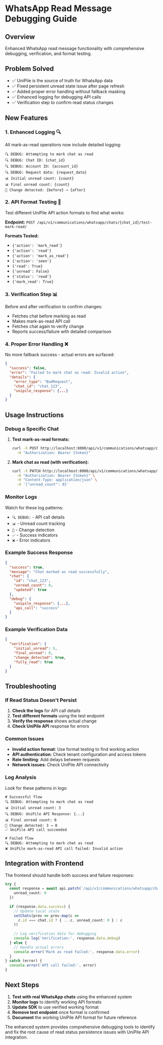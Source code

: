 # WhatsApp Read Message Debugging Guide

## Overview
Enhanced WhatsApp read message functionality with comprehensive debugging, verification, and format testing.

## Problem Solved
- ✅ UniPile is the source of truth for WhatsApp data
- ✅ Fixed persistent unread state issue after page refresh
- ✅ Added proper error handling without fallback masking
- ✅ Enhanced logging for debugging API calls
- ✅ Verification step to confirm read status changes

## New Features

### 1. Enhanced Logging 🔍
All mark-as-read operations now include detailed logging:
```
🔍 DEBUG: Attempting to mark chat as read
🔍 DEBUG: Chat ID: {chat_id}
🔍 DEBUG: Account ID: {account_id}
🔍 DEBUG: Request data: {request_data}
📊 Initial unread count: {count}
📊 Final unread count: {count}
🔄 Change detected: {before} → {after}
```

### 2. API Format Testing 🧪
Test different UniPile API action formats to find what works:

**Endpoint:** `POST /api/v1/communications/whatsapp/chats/{chat_id}/test-mark-read/`

**Formats Tested:**
- `{'action': 'mark_read'}`
- `{'action': 'read'}`
- `{'action': 'mark_as_read'}`
- `{'action': 'seen'}`
- `{'read': True}`
- `{'unread': False}`
- `{'status': 'read'}`
- `{'mark_read': True}`

### 3. Verification Step 📊
Before and after verification to confirm changes:
- Fetches chat before marking as read
- Makes mark-as-read API call
- Fetches chat again to verify change
- Reports success/failure with detailed comparison

### 4. Proper Error Handling ❌
No more fallback success - actual errors are surfaced:
```json
{
  "success": false,
  "error": "Failed to mark chat as read: Invalid action",
  "details": {
    "error_type": "BadRequest",
    "chat_id": "chat_123",
    "unipile_response": {...}
  }
}
```

## Usage Instructions

### Debug a Specific Chat
1. **Test mark-as-read formats:**
   ```bash
   curl -X POST http://localhost:8000/api/v1/communications/whatsapp/chats/{chat_id}/test-mark-read/ \
     -H "Authorization: Bearer {token}"
   ```

2. **Mark chat as read (with verification):**
   ```bash
   curl -X PATCH http://localhost:8000/api/v1/communications/whatsapp/chats/{chat_id}/ \
     -H "Authorization: Bearer {token}" \
     -H "Content-Type: application/json" \
     -d '{"unread_count": 0}'
   ```

### Monitor Logs
Watch for these log patterns:
- `🔍 DEBUG:` - API call details
- `📊` - Unread count tracking
- `🔄` - Change detection
- `✅` - Success indicators
- `❌` - Error indicators

### Example Success Response
```json
{
  "success": true,
  "message": "Chat marked as read successfully",
  "chat": {
    "id": "chat_123",
    "unread_count": 0,
    "updated": true
  },
  "debug": {
    "unipile_response": {...},
    "api_call": "success"
  }
}
```

### Example Verification Data
```json
{
  "verification": {
    "initial_unread": 5,
    "final_unread": 0,
    "change_detected": true,
    "fully_read": true
  }
}
```

## Troubleshooting

### If Read Status Doesn't Persist
1. **Check the logs** for API call details
2. **Test different formats** using the test endpoint
3. **Verify the response** shows actual change
4. **Check UniPile API** response for errors

### Common Issues
- **Invalid action format**: Use format testing to find working action
- **API authentication**: Check tenant configuration and access tokens
- **Rate limiting**: Add delays between requests
- **Network issues**: Check UniPile API connectivity

### Log Analysis
Look for these patterns in logs:
```
# Successful flow
🔍 DEBUG: Attempting to mark chat as read
📊 Initial unread count: 3
🔍 DEBUG: UniPile API Response: {...}
📊 Final unread count: 0
🔄 Change detected: 3 → 0
✅ UniPile API call succeeded

# Failed flow
🔍 DEBUG: Attempting to mark chat as read
❌ UniPile mark-as-read API call failed: Invalid action
```

## Integration with Frontend

The frontend should handle both success and failure responses:

```typescript
try {
  const response = await api.patch(`/api/v1/communications/whatsapp/chats/${chat.id}/`, {
    unread_count: 0
  })
  
  if (response.data.success) {
    // Update local state
    setChats(prev => prev.map(c =>
      c.id === chat.id ? { ...c, unread_count: 0 } : c
    ))
    
    // Log verification data for debugging
    console.log('Verification:', response.data.debug)
  } else {
    // Handle actual errors
    console.error('Mark as read failed:', response.data.error)
  }
} catch (error) {
  console.error('API call failed:', error)
}
```

## Next Steps

1. **Test with real WhatsApp chats** using the enhanced system
2. **Monitor logs** to identify working API formats
3. **Update SDK** to use verified working format
4. **Remove test endpoint** once format is confirmed
5. **Document** the working UniPile API format for future reference

The enhanced system provides comprehensive debugging tools to identify and fix the root cause of read status persistence issues with UniPile API integration.